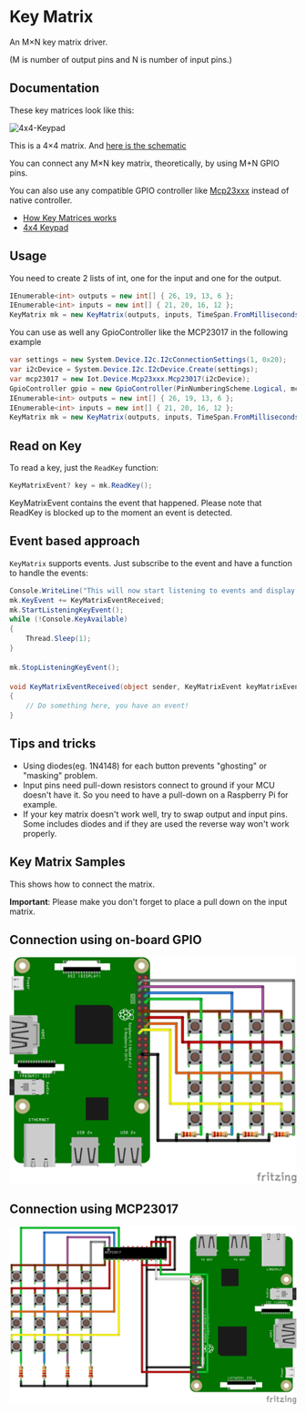 # Key Matrix

An M×N key matrix driver.

(M is number of output pins and N is number of input pins.)

## Documentation

These key matrices look like this:

![4x4-Keypad](https://www.waveshare.com/img/devkit/accBoard/4x4-Keypad/4x4-Keypad-1.jpg)

This is a 4×4 matrix. And [here is the schematic](https://www.waveshare.com/w/upload/e/ea/4x4-Keypad-Schematic.pdf)

You can connect any M×N key matrix, theoretically, by using M+N GPIO pins.

You can also use any compatible GPIO controller like [Mcp23xxx](../Mcp23xxx) instead of native controller.

- [How Key Matrices works](http://pcbheaven.com/wikipages/How_Key_Matrices_Works/)
- [4x4 Keypad](https://www.waveshare.com/wiki/4x4_Keypad)

## Usage

You need to create 2 lists of int, one for the input and one for the output.

```csharp
IEnumerable<int> outputs = new int[] { 26, 19, 13, 6 };
IEnumerable<int> inputs = new int[] { 21, 20, 16, 12 };
KeyMatrix mk = new KeyMatrix(outputs, inputs, TimeSpan.FromMilliseconds(20));
```

You can use as well any GpioController like the MCP23017 in the following example

```csharp
var settings = new System.Device.I2c.I2cConnectionSettings(1, 0x20);
var i2cDevice = System.Device.I2c.I2cDevice.Create(settings);
var mcp23017 = new Iot.Device.Mcp23xxx.Mcp23017(i2cDevice);
GpioController gpio = new GpioController(PinNumberingScheme.Logical, mcp23017);
IEnumerable<int> outputs = new int[] { 26, 19, 13, 6 };
IEnumerable<int> inputs = new int[] { 21, 20, 16, 12 };
KeyMatrix mk = new KeyMatrix(outputs, inputs, TimeSpan.FromMilliseconds(20), gpio, true);
```

## Read on Key

To read a key, just the `ReadKey` function:

```csharp
KeyMatrixEvent? key = mk.ReadKey();
```

KeyMatrixEvent contains the event that happened. Please note that ReadKey is blocked up to the moment an event is detected.

## Event based approach

`KeyMatrix` supports events. Just subscribe to the event and have a function to handle the events:

```csharp
Console.WriteLine("This will now start listening to events and display them. Press a key to finish.");
mk.KeyEvent += KeyMatrixEventReceived;
mk.StartListeningKeyEvent();
while (!Console.KeyAvailable)
{
    Thread.Sleep(1);
}

mk.StopListeningKeyEvent();

void KeyMatrixEventReceived(object sender, KeyMatrixEvent keyMatrixEvent)
{
    // Do something here, you have an event!
}
```

## Tips and tricks

- Using diodes(eg. 1N4148) for each button prevents "ghosting" or "masking" problem.
- Input pins need pull-down resistors connect to ground if your MCU doesn't have it. So you need to have a pull-down on a Raspberry Pi for example.
- If your key matrix doesn't work well, try to swap output and input pins. Some includes diodes and if they are used the reverse way won't work properly.

## Key Matrix Samples

This shows how to connect the matrix.

**Important**: Please make you don't forget to place a pull down on the input matrix.

## Connection using on-board GPIO

![Connection using Raspberry Pi](4x4kb.png)

## Connection using MCP23017

![Connection using a MCP23017](4x4kb_via_mcp23017.png)
